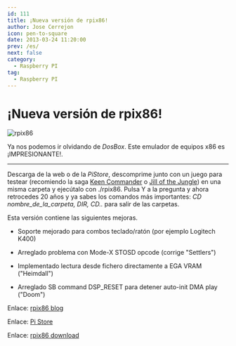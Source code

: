 ```yaml
---
id: 111
title: ¡Nueva versión de rpix86!
author: Jose Cerrejon
icon: pen-to-square
date: 2013-03-24 11:20:00
prev: /es/
next: false
category:
  - Raspberry PI
tag:
  - Raspberry PI
---
```


# ¡Nueva versión de rpix86!

![rpix86](/images/rpix86_01.jpg)

Ya nos podemos ir olvidando de *DosBox*. Este emulador de equipos x86 es ¡IMPRESIONANTE!.

- - -
Descarga de la web o de la *PiStore*, descomprime junto con un juego para testear (recomiendo la saga [Keen Commander](http://es.wikipedia.org/wiki/Commander_Keen) o [Jill of the Jungle](http://en.wikipedia.org/wiki/Jill_of_the_Jungle)) en una misma carpeta y ejecútalo con ./rpix86. Pulsa Y a la pregunta y ahora retrocedes 20 años y ya sabes los comandos más importantes: *CD nombre_de_la_carpeta, DIR, CD..* para salir de las carpetas.

Esta versión contiene las siguientes mejoras.

* Soporte mejorado para combos teclado/ratón (por ejemplo Logitech K400)

* Arreglado problema con  Mode-X STOSD opcode (corrige "Settlers")

* Implementado lectura desde fichero directamente a EGA VRAM ("Heimdall")

* Arreglado SB command DSP_RESET para detener auto-init DMA play ("Doom")

Enlace: [rpix86 blog](http://rpix86.patrickaalto.com/rblog.html)

Enlace: [Pi Store](http://store.raspberrypi.com/projects/rpix86)

Enlace: [rpix86 download](http://rpix86.patrickaalto.com/rdown.html)